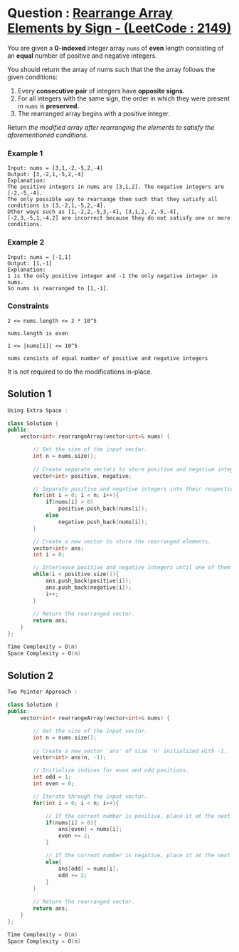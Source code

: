 # Question : [Rearrange Array Elements by Sign - (LeetCode : 2149)](https://leetcode.com/problems/rearrange-array-elements-by-sign/description/)

You are given a **0-indexed** integer array `nums` of **even** length consisting of an **equal** number of positive and negative integers.

You should return the array of nums such that the the array follows the given conditions:

1. Every **consecutive pair** of integers have **opposite signs.**
2. For all integers with the same sign, the order in which they were present in `nums` is **preserved.**
3. The rearranged array begins with a positive integer.

Return *the modified array after rearranging the elements to satisfy the aforementioned conditions.*

### Example 1

```plaintext
Input: nums = [3,1,-2,-5,2,-4]
Output: [3,-2,1,-5,2,-4]
Explanation:
The positive integers in nums are [3,1,2]. The negative integers are [-2,-5,-4].
The only possible way to rearrange them such that they satisfy all conditions is [3,-2,1,-5,2,-4].
Other ways such as [1,-2,2,-5,3,-4], [3,1,2,-2,-5,-4], [-2,3,-5,1,-4,2] are incorrect because they do not satisfy one or more conditions. 
```

### Example 2

```plaintext
Input: nums = [-1,1]
Output: [1,-1]
Explanation:
1 is the only positive integer and -1 the only negative integer in nums.
So nums is rearranged to [1,-1].
```

### Constraints

`2 <= nums.length <= 2 * 10^5`

`nums.length is even`

`1 <= |nums[i]| <= 10^5`

`nums consists of equal number of positive and negative integers`

It is not required to do the modifications in-place.


## Solution 1

```Cpp
Using Extra Space : 

class Solution {
public:
    vector<int> rearrangeArray(vector<int>& nums) {

        // Get the size of the input vector.
        int n = nums.size();
        
        // Create separate vectors to store positive and negative integers.
        vector<int> positive, negative;

        // Separate positive and negative integers into their respective vectors.
        for(int i = 0; i < n; i++){
            if(nums[i] > 0)
                positive.push_back(nums[i]);
            else
                negative.push_back(nums[i]);
        }

        // Create a new vector to store the rearranged elements.
        vector<int> ans;
        int i = 0;

        // Interleave positive and negative integers until one of them is exhausted.
        while(i < positive.size()){
            ans.push_back(positive[i]);
            ans.push_back(negative[i]);
            i++;
        }
        
        // Return the rearranged vector.
        return ans;
    }
};

Time Complexity = O(n)
Space Complexity = O(n)
```

## Solution 2

```Cpp
Two Pointer Approach : 

class Solution {
public:
    vector<int> rearrangeArray(vector<int>& nums) {

        // Get the size of the input vector.
        int n = nums.size();
        
        // Create a new vector 'ans' of size 'n' initialized with -1.
        vector<int> ans(n, -1);

        // Initialize indices for even and odd positions.
        int odd = 1;
        int even = 0;

        // Iterate through the input vector.
        for(int i = 0; i < n; i++){

            // If the current number is positive, place it at the next even index.
            if(nums[i] > 0){
                ans[even] = nums[i];
                even += 2;
            }

            // If the current number is negative, place it at the next odd index.
            else{
                ans[odd] = nums[i];
                odd += 2;
            }
        }
        
        // Return the rearranged vector.
        return ans;
    }
};

Time Complexity = O(n)
Space Complexity = O(n)
```
